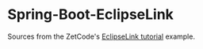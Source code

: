 # Spring-Boot-EclipseLink
Sources from the ZetCode's <a href="http://zetcode.com/java/eclipselink/">EclipseLink tutorial</a> example.

